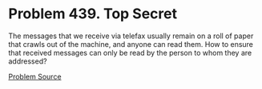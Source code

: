 # Problem 439. Top Secret 

The messages that we receive via telefax usually remain on a roll of paper that crawls out of the machine, and anyone can read them. How to ensure that received messages can only be read by the person to whom they are addressed?

[Problem Source](https://www.trizland.ru/tasks/1358/)